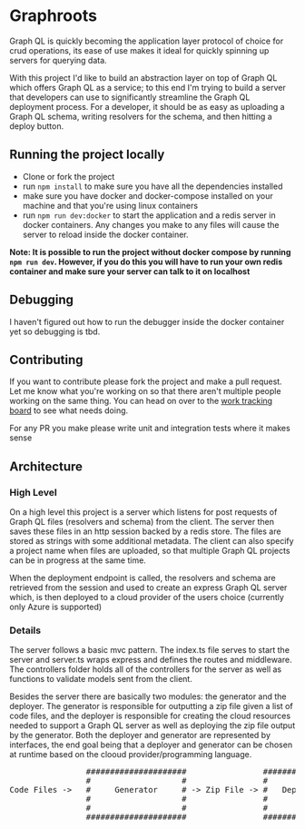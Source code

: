 # Graphroots

Graph QL is quickly becoming the application layer protocol of choice for crud operations,
its ease of use makes it ideal for quickly spinning up servers for querying data.

With this project I'd like to build an abstraction layer on top of Graph QL which offers Graph QL as a service;
to this end I'm trying to build a server that developers can use to significantly streamline the Graph QL deployment process.
For a developer, it should be as easy as uploading a Graph QL schema, writing resolvers for the schema,
and then hitting a deploy button.

## Running the project locally

- Clone or fork the project
- run `npm install` to make sure you have all the dependencies installed
- make sure you have docker and docker-compose installed on your machine and that you're using linux containers
- run `npm run dev:docker` to start the application and a redis server in docker containers. Any changes you make to any files will cause the server to reload inside the docker container.

**Note: It is possible to run the project without docker compose by running `npm run dev`. However, if you do this you will have to run your own redis container and make sure your server can talk to it on localhost**

## Debugging

I haven't figured out how to run the debugger inside the docker container yet so debugging is tbd.

## Contributing

If you want to contribute please fork the project and make a pull request. Let me know what you're working on so that there aren't multiple people working on the same thing. You can head on over to the [work tracking board](https://dev.azure.com/roseitz/Graphroots/_workitems/recentlyupdated) to see what needs doing.

For any PR you make please write unit and integration tests where it makes sense

## Architecture

### High Level

On a high level this project is a server which listens for post requests of Graph QL files (resolvers and schema) from the client. The server then saves these files in an http session backed by a redis store. The files are stored as strings with some additional metadata. The client can also specify a project name when files are uploaded, so that multiple Graph QL projects can be in progress at the same time.

When the deployment endpoint is called, the resolvers and schema are retrieved from the session and used to create an express Graph QL server which, is then deployed to a cloud provider of the users choice (currently only Azure is supported)

### Details

The server follows a basic mvc pattern. The index.ts file serves to start the server and server.ts wraps express and defines the routes and middleware. The controllers folder holds all of the controllers for the server as well as functions to validate models sent from the client.

Besides the server there are basically two modules: the generator and the deployer. The generator is responsible for outputting a zip file given a list of code files, and the deployer is responsible for creating the cloud resources needed to support a Graph QL server as well as deploying the zip file output by the generator. Both the deployer and generator are represented by interfaces, the end goal being that a deployer and generator can be chosen at runtime based on the clooud provider/programming language.

<pre>
                #####################                ################
                #                   #                #              #
Code Files ->   #     Generator     # -> Zip File -> #   Deployer   # -> Cloud
                #                   #                #              #
                #                   #                #              #
                #####################                ################

</pre>
